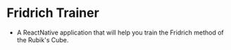# Fridrich Trainer

* A ReactNative application that will help you train the Fridrich method of the Rubik's Cube.

